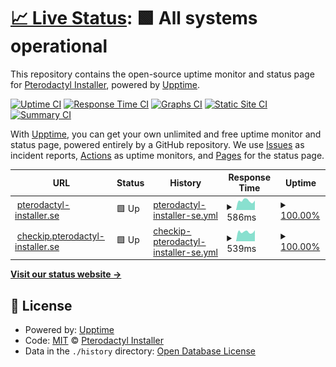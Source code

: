 # [📈 Live Status](https://status.pterodactyl-installer.se): <!--live status--> **🟩 All systems operational**

This repository contains the open-source uptime monitor and status page for [Pterodactyl Installer](https://pterodactyl-installer.se), powered by [Upptime](https://github.com/upptime/upptime).

[![Uptime CI](https://github.com/pterodactyl-installer/service-status/workflows/Uptime%20CI/badge.svg)](https://github.com/pterodactyl-installer/service-status/actions?query=workflow%3A%22Uptime+CI%22)
[![Response Time CI](https://github.com/pterodactyl-installer/service-status/workflows/Response%20Time%20CI/badge.svg)](https://github.com/pterodactyl-installer/service-status/actions?query=workflow%3A%22Response+Time+CI%22)
[![Graphs CI](https://github.com/pterodactyl-installer/service-status/workflows/Graphs%20CI/badge.svg)](https://github.com/pterodactyl-installer/service-status/actions?query=workflow%3A%22Graphs+CI%22)
[![Static Site CI](https://github.com/pterodactyl-installer/service-status/workflows/Static%20Site%20CI/badge.svg)](https://github.com/pterodactyl-installer/service-status/actions?query=workflow%3A%22Static+Site+CI%22)
[![Summary CI](https://github.com/pterodactyl-installer/service-status/workflows/Summary%20CI/badge.svg)](https://github.com/pterodactyl-installer/service-status/actions?query=workflow%3A%22Summary+CI%22)

With [Upptime](https://upptime.js.org), you can get your own unlimited and free uptime monitor and status page, powered entirely by a GitHub repository. We use [Issues](https://github.com/pterodactyl-installer/service-status/issues) as incident reports, [Actions](https://github.com/pterodactyl-installer/service-status/actions) as uptime monitors, and [Pages](https://status.pterodactyl-installer.se) for the status page.

<!--start: status pages-->
<!-- This summary is generated by Upptime (https://github.com/upptime/upptime) -->
<!-- Do not edit this manually, your changes will be overwritten -->
<!-- prettier-ignore -->
| URL | Status | History | Response Time | Uptime |
| --- | ------ | ------- | ------------- | ------ |
| <img alt="" src="https://icons.duckduckgo.com/ip3/pterodactyl-installer.se.ico" height="13"> [pterodactyl-installer.se](https://pterodactyl-installer.se) | 🟩 Up | [pterodactyl-installer-se.yml](https://github.com/pterodactyl-installer/service-status/commits/HEAD/history/pterodactyl-installer-se.yml) | <details><summary><img alt="Response time graph" src="./graphs/pterodactyl-installer-se/response-time-week.png" height="20"> 586ms</summary><br><a href="https://status.pterodactyl-installer.se/history/pterodactyl-installer-se"><img alt="Response time 545" src="https://img.shields.io/endpoint?url=https%3A%2F%2Fraw.githubusercontent.com%2Fpterodactyl-installer%2Fservice-status%2FHEAD%2Fapi%2Fpterodactyl-installer-se%2Fresponse-time.json"></a><br><a href="https://status.pterodactyl-installer.se/history/pterodactyl-installer-se"><img alt="24-hour response time 599" src="https://img.shields.io/endpoint?url=https%3A%2F%2Fraw.githubusercontent.com%2Fpterodactyl-installer%2Fservice-status%2FHEAD%2Fapi%2Fpterodactyl-installer-se%2Fresponse-time-day.json"></a><br><a href="https://status.pterodactyl-installer.se/history/pterodactyl-installer-se"><img alt="7-day response time 586" src="https://img.shields.io/endpoint?url=https%3A%2F%2Fraw.githubusercontent.com%2Fpterodactyl-installer%2Fservice-status%2FHEAD%2Fapi%2Fpterodactyl-installer-se%2Fresponse-time-week.json"></a><br><a href="https://status.pterodactyl-installer.se/history/pterodactyl-installer-se"><img alt="30-day response time 557" src="https://img.shields.io/endpoint?url=https%3A%2F%2Fraw.githubusercontent.com%2Fpterodactyl-installer%2Fservice-status%2FHEAD%2Fapi%2Fpterodactyl-installer-se%2Fresponse-time-month.json"></a><br><a href="https://status.pterodactyl-installer.se/history/pterodactyl-installer-se"><img alt="1-year response time 551" src="https://img.shields.io/endpoint?url=https%3A%2F%2Fraw.githubusercontent.com%2Fpterodactyl-installer%2Fservice-status%2FHEAD%2Fapi%2Fpterodactyl-installer-se%2Fresponse-time-year.json"></a></details> | <details><summary><a href="https://status.pterodactyl-installer.se/history/pterodactyl-installer-se">100.00%</a></summary><a href="https://status.pterodactyl-installer.se/history/pterodactyl-installer-se"><img alt="All-time uptime 99.72%" src="https://img.shields.io/endpoint?url=https%3A%2F%2Fraw.githubusercontent.com%2Fpterodactyl-installer%2Fservice-status%2FHEAD%2Fapi%2Fpterodactyl-installer-se%2Fuptime.json"></a><br><a href="https://status.pterodactyl-installer.se/history/pterodactyl-installer-se"><img alt="24-hour uptime 100.00%" src="https://img.shields.io/endpoint?url=https%3A%2F%2Fraw.githubusercontent.com%2Fpterodactyl-installer%2Fservice-status%2FHEAD%2Fapi%2Fpterodactyl-installer-se%2Fuptime-day.json"></a><br><a href="https://status.pterodactyl-installer.se/history/pterodactyl-installer-se"><img alt="7-day uptime 100.00%" src="https://img.shields.io/endpoint?url=https%3A%2F%2Fraw.githubusercontent.com%2Fpterodactyl-installer%2Fservice-status%2FHEAD%2Fapi%2Fpterodactyl-installer-se%2Fuptime-week.json"></a><br><a href="https://status.pterodactyl-installer.se/history/pterodactyl-installer-se"><img alt="30-day uptime 100.00%" src="https://img.shields.io/endpoint?url=https%3A%2F%2Fraw.githubusercontent.com%2Fpterodactyl-installer%2Fservice-status%2FHEAD%2Fapi%2Fpterodactyl-installer-se%2Fuptime-month.json"></a><br><a href="https://status.pterodactyl-installer.se/history/pterodactyl-installer-se"><img alt="1-year uptime 99.70%" src="https://img.shields.io/endpoint?url=https%3A%2F%2Fraw.githubusercontent.com%2Fpterodactyl-installer%2Fservice-status%2FHEAD%2Fapi%2Fpterodactyl-installer-se%2Fuptime-year.json"></a></details>
| <img alt="" src="https://icons.duckduckgo.com/ip3/checkip.pterodactyl-installer.se.ico" height="13"> [checkip.pterodactyl-installer.se](https://checkip.pterodactyl-installer.se) | 🟩 Up | [checkip-pterodactyl-installer-se.yml](https://github.com/pterodactyl-installer/service-status/commits/HEAD/history/checkip-pterodactyl-installer-se.yml) | <details><summary><img alt="Response time graph" src="./graphs/checkip-pterodactyl-installer-se/response-time-week.png" height="20"> 539ms</summary><br><a href="https://status.pterodactyl-installer.se/history/checkip-pterodactyl-installer-se"><img alt="Response time 561" src="https://img.shields.io/endpoint?url=https%3A%2F%2Fraw.githubusercontent.com%2Fpterodactyl-installer%2Fservice-status%2FHEAD%2Fapi%2Fcheckip-pterodactyl-installer-se%2Fresponse-time.json"></a><br><a href="https://status.pterodactyl-installer.se/history/checkip-pterodactyl-installer-se"><img alt="24-hour response time 734" src="https://img.shields.io/endpoint?url=https%3A%2F%2Fraw.githubusercontent.com%2Fpterodactyl-installer%2Fservice-status%2FHEAD%2Fapi%2Fcheckip-pterodactyl-installer-se%2Fresponse-time-day.json"></a><br><a href="https://status.pterodactyl-installer.se/history/checkip-pterodactyl-installer-se"><img alt="7-day response time 539" src="https://img.shields.io/endpoint?url=https%3A%2F%2Fraw.githubusercontent.com%2Fpterodactyl-installer%2Fservice-status%2FHEAD%2Fapi%2Fcheckip-pterodactyl-installer-se%2Fresponse-time-week.json"></a><br><a href="https://status.pterodactyl-installer.se/history/checkip-pterodactyl-installer-se"><img alt="30-day response time 534" src="https://img.shields.io/endpoint?url=https%3A%2F%2Fraw.githubusercontent.com%2Fpterodactyl-installer%2Fservice-status%2FHEAD%2Fapi%2Fcheckip-pterodactyl-installer-se%2Fresponse-time-month.json"></a><br><a href="https://status.pterodactyl-installer.se/history/checkip-pterodactyl-installer-se"><img alt="1-year response time 571" src="https://img.shields.io/endpoint?url=https%3A%2F%2Fraw.githubusercontent.com%2Fpterodactyl-installer%2Fservice-status%2FHEAD%2Fapi%2Fcheckip-pterodactyl-installer-se%2Fresponse-time-year.json"></a></details> | <details><summary><a href="https://status.pterodactyl-installer.se/history/checkip-pterodactyl-installer-se">100.00%</a></summary><a href="https://status.pterodactyl-installer.se/history/checkip-pterodactyl-installer-se"><img alt="All-time uptime 99.73%" src="https://img.shields.io/endpoint?url=https%3A%2F%2Fraw.githubusercontent.com%2Fpterodactyl-installer%2Fservice-status%2FHEAD%2Fapi%2Fcheckip-pterodactyl-installer-se%2Fuptime.json"></a><br><a href="https://status.pterodactyl-installer.se/history/checkip-pterodactyl-installer-se"><img alt="24-hour uptime 100.00%" src="https://img.shields.io/endpoint?url=https%3A%2F%2Fraw.githubusercontent.com%2Fpterodactyl-installer%2Fservice-status%2FHEAD%2Fapi%2Fcheckip-pterodactyl-installer-se%2Fuptime-day.json"></a><br><a href="https://status.pterodactyl-installer.se/history/checkip-pterodactyl-installer-se"><img alt="7-day uptime 100.00%" src="https://img.shields.io/endpoint?url=https%3A%2F%2Fraw.githubusercontent.com%2Fpterodactyl-installer%2Fservice-status%2FHEAD%2Fapi%2Fcheckip-pterodactyl-installer-se%2Fuptime-week.json"></a><br><a href="https://status.pterodactyl-installer.se/history/checkip-pterodactyl-installer-se"><img alt="30-day uptime 100.00%" src="https://img.shields.io/endpoint?url=https%3A%2F%2Fraw.githubusercontent.com%2Fpterodactyl-installer%2Fservice-status%2FHEAD%2Fapi%2Fcheckip-pterodactyl-installer-se%2Fuptime-month.json"></a><br><a href="https://status.pterodactyl-installer.se/history/checkip-pterodactyl-installer-se"><img alt="1-year uptime 99.70%" src="https://img.shields.io/endpoint?url=https%3A%2F%2Fraw.githubusercontent.com%2Fpterodactyl-installer%2Fservice-status%2FHEAD%2Fapi%2Fcheckip-pterodactyl-installer-se%2Fuptime-year.json"></a></details>

<!--end: status pages-->

[**Visit our status website →**](https://status.pterodactyl-installer.se)

## 📄 License

- Powered by: [Upptime](https://github.com/upptime/upptime)
- Code: [MIT](./LICENSE) © [Pterodactyl Installer](https://pterodactyl-installer.se)
- Data in the `./history` directory: [Open Database License](https://opendatacommons.org/licenses/odbl/1-0/)

